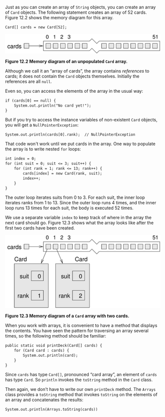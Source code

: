 Just as you can create an array of `String` objects, you can create an array of `Card` objects. The following statement creates an array of 52 cards. Figure 12.2 shows the memory diagram for this array.

```code
Card[] cards = new Card[52];
```

![Figure 12.2 Memory diagram of an unpopulated `Card` array.](figs/cardarray.jpg)

**Figure 12.2 Memory diagram of an unpopulated `Card` array.**



Although we call it an “array of cards”, the array contains *references* to cards; it does not contain the `Card` objects themselves. Initially the references are all `null`.

Even so, you can access the elements of the array in the usual way:

```code
if (cards[0] == null) {
    System.out.println("No card yet!");
}
```


But if you try to access the instance variables of non-existent `Card` objects, you will get a `NullPointerException`:

```code
System.out.println(cards[0].rank);  // NullPointerException
```


That code won't work until we put cards in the array. One way to populate the array is to write nested `for` loops:

```code
int index = 0;
for (int suit = 0; suit <= 3; suit++) {
    for (int rank = 1; rank <= 13; rank++) {
        cards[index] = new Card(rank, suit);
        index++;
    }
}
```

The outer loop iterates suits from 0 to 3. For each suit, the inner loop iterates ranks from 1 to 13. Since the outer loop runs 4 times, and the inner loop runs 13 times for each suit, the body is executed 52 times.


We use a separate variable `index` to keep track of where in the array the next card should go. Figure 12.3 shows what the array looks like after the first two cards have been created.

![Figure 12.3 Memory diagram of a `Card` array with two cards.](figs/cardarray2.jpg)

**Figure 12.3 Memory diagram of a `Card` array with two cards.**

When you work with arrays, it is convenient to have a method that displays the contents. You have seen the pattern for traversing an array several times, so the following method should be familiar:



```code
public static void printDeck(Card[] cards) {
    for (Card card : cards) {
        System.out.println(card);
    }
}
```


Since `cards` has type `Card[]`, pronounced “card array”, an element of `cards` has type `Card`. So `println` invokes the `toString` method in the `Card` class.

Then again, we don't have to write our own `printDeck` method. The `Arrays` class provides a `toString` method that invokes `toString` on the elements of an array and concatenates the results:

```code
System.out.println(Arrays.toString(cards))
```